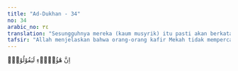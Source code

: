 ```yaml
---
title: "Ad-Dukhan - 34"
no: 34
arabic_no: ٣٤
translation: "Sesungguhnya mereka (kaum musyrik) itu pasti akan berkata,"
tafsir: "Allah menjelaskan bahwa orang-orang kafir Mekah tidak mempercayai adanya hari kebangkitan karena menurut keyakinan mereka mustahil orang yang sudah mati itu dapat hidup kembali. Kepercayaan yang demikian itu timbul karena pikiran mereka telah dilumuri oleh noda-noda kemusyrikan; semakin lama noda itu semakin menebal sehingga menutupi seluruh hati dan pikiran mereka. Maka timbullah rasa sombong (takabur) dalam hati mereka disertai dengan keingkaran tanpa alasan. Mereka berpendapat apa yang dipandang benar oleh nenek moyang mereka adalah benar pula menurut mereka meskipun keyakinan nenek moyang mereka itu semata-mata berdasarkan dugaan yang tidak ada dasar kebenarannya. Keadaan mereka seperti orang yang terlanjur melontarkan kata-kata, kemudian kata-kata itu dibelanya mati-matian tanpa memperhatikan apakah yang dikatakannya itu benar atau salah. Mereka tidak lagi menggunakan pikiran yang sehat dalam menilai perkataan itu akan tetapi semata-mata menuruti hawa nafsu mereka.\n\nSikap dan keyakinan mereka itu tercetus dalam perkataan mereka. \"Kematian itu hanya sekali yaitu kematian di dunia ini saja, tidak dua kali, dan kami sekali-kali tidak akan dibangkitkan kembali.\"\n\nDengan perkataan itu, berarti mereka telah menolak keterangan wahyu yang mengatakan bahwa mati itu dua kali. Allah berfirman:\n\nBagaimana kamu ingkar kepada Allah, padahal kamu (tadinya) mati, lalu Dia menghidupkan kamu, kemudian Dia mematikan kamu lalu Dia menghidupkan kamu kembali. Kemudian kepada-Nyalah kamu dikembalikan. (al-Baqarah/2: 28)\n\nAyat ini menerangkan bahwa manusia itu sebelum hidup di dunia adalah makhluk yang mati, lalu mereka dilahirkan sebagai makhluk hidup. Setelah itu, mereka menemui ajalnya dan mengalami kematian yang kedua. Kemudian pada hari Kiamat mereka akan dibangkitkan kembali dari kubur, dan hidup untuk kedua kalinya. Dalam ayat ini, diterangkan bahwa orang-orang musyrik mengakui satu kali kehidupan dan satu kali kematian, tidak mempercayai adanya kehidupan sesudah mati. Keingkaran mereka terhadap hari kebangkitan itu tidak beralasan karena pikiran mereka tidak sampai kepada ketentuan itu. Jika Allah kuasa menciptakan semua kehidupan ini, tentu Dia kuasa pula mengembalikan kehidupan itu sesudah kematian dan menghisab semua amal perbuatan."
---
```


اِنَّ هٰٓؤُلَاۤءِ لَيَقُوْلُوْنَۙ 
